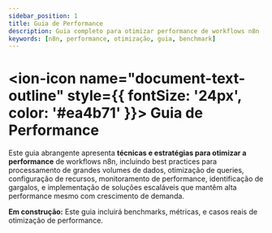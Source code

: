 ```yaml
---
sidebar_position: 1
title: Guia de Performance
description: Guia completo para otimizar performance de workflows n8n
keywords: [n8n, performance, otimização, guia, benchmark]
---
```


# <ion-icon name="document-text-outline" style={{ fontSize: '24px', color: '#ea4b71' }}></ion-icon> Guia de Performance

Este guia abrangente apresenta **técnicas e estratégias para otimizar a performance** de workflows n8n, incluindo best practices para processamento de grandes volumes de dados, otimização de queries, configuração de recursos, monitoramento de performance, identificação de gargalos, e implementação de soluções escaláveis que mantêm alta performance mesmo com crescimento de demanda.

**Em construção:** Este guia incluirá benchmarks, métricas, e casos reais de otimização de performance.

